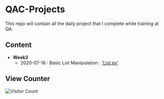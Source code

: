 # QAC-Projects
This repo will contain all the daily project that I complete while training at QA.
## Content
- **Week2**
	- 2020-07-16 : Basic List Manipulation : <a href="https://github.com/cjandrews-qa/QAC-Projects/blob/master/Week2/List.py" target="_blank"> 'List.py'</a>   
## View Counter
![Visitor Count](https://profile-counter.glitch.me/cjandrews-qa/count.svg)
